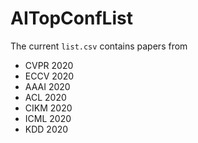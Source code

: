 # AITopConfList
The current `list.csv` contains papers from

- CVPR 2020
- ECCV 2020
- AAAI 2020
- ACL 2020
- CIKM 2020
- ICML 2020
- KDD 2020  
